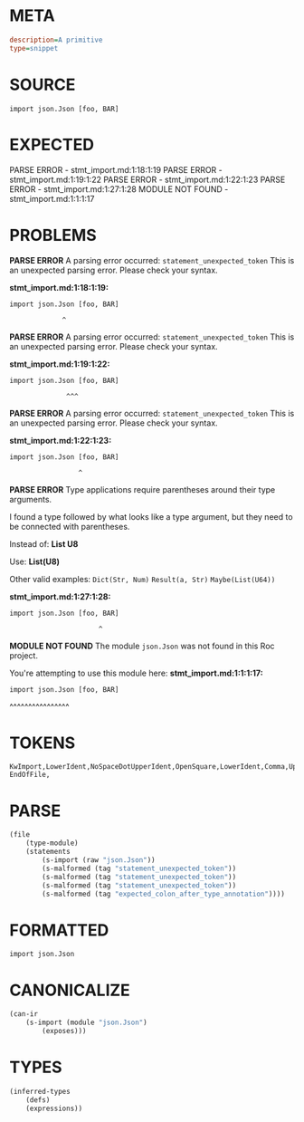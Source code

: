 # META
~~~ini
description=A primitive
type=snippet
~~~
# SOURCE
~~~roc
import json.Json [foo, BAR]
~~~
# EXPECTED
PARSE ERROR - stmt_import.md:1:18:1:19
PARSE ERROR - stmt_import.md:1:19:1:22
PARSE ERROR - stmt_import.md:1:22:1:23
PARSE ERROR - stmt_import.md:1:27:1:28
MODULE NOT FOUND - stmt_import.md:1:1:1:17
# PROBLEMS
**PARSE ERROR**
A parsing error occurred: `statement_unexpected_token`
This is an unexpected parsing error. Please check your syntax.

**stmt_import.md:1:18:1:19:**
```roc
import json.Json [foo, BAR]
```
                 ^


**PARSE ERROR**
A parsing error occurred: `statement_unexpected_token`
This is an unexpected parsing error. Please check your syntax.

**stmt_import.md:1:19:1:22:**
```roc
import json.Json [foo, BAR]
```
                  ^^^


**PARSE ERROR**
A parsing error occurred: `statement_unexpected_token`
This is an unexpected parsing error. Please check your syntax.

**stmt_import.md:1:22:1:23:**
```roc
import json.Json [foo, BAR]
```
                     ^


**PARSE ERROR**
Type applications require parentheses around their type arguments.

I found a type followed by what looks like a type argument, but they need to be connected with parentheses.

Instead of:
    **List U8**

Use:
    **List(U8)**

Other valid examples:
    `Dict(Str, Num)`
    `Result(a, Str)`
    `Maybe(List(U64))`

**stmt_import.md:1:27:1:28:**
```roc
import json.Json [foo, BAR]
```
                          ^


**MODULE NOT FOUND**
The module `json.Json` was not found in this Roc project.

You're attempting to use this module here:
**stmt_import.md:1:1:1:17:**
```roc
import json.Json [foo, BAR]
```
^^^^^^^^^^^^^^^^


# TOKENS
~~~zig
KwImport,LowerIdent,NoSpaceDotUpperIdent,OpenSquare,LowerIdent,Comma,UpperIdent,CloseSquare,
EndOfFile,
~~~
# PARSE
~~~clojure
(file
	(type-module)
	(statements
		(s-import (raw "json.Json"))
		(s-malformed (tag "statement_unexpected_token"))
		(s-malformed (tag "statement_unexpected_token"))
		(s-malformed (tag "statement_unexpected_token"))
		(s-malformed (tag "expected_colon_after_type_annotation"))))
~~~
# FORMATTED
~~~roc
import json.Json
~~~
# CANONICALIZE
~~~clojure
(can-ir
	(s-import (module "json.Json")
		(exposes)))
~~~
# TYPES
~~~clojure
(inferred-types
	(defs)
	(expressions))
~~~
